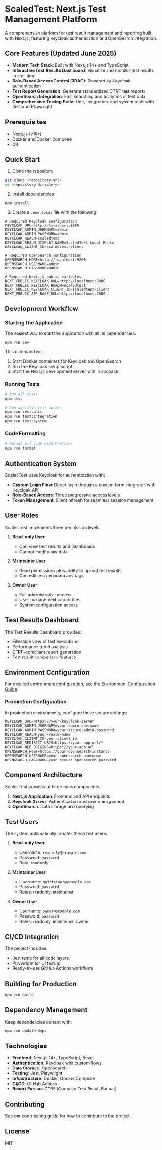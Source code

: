 # ScaledTest: Next.js Test Management Platform

A comprehensive platform for test result management and reporting built with Next.js, featuring Keycloak authentication and OpenSearch integration.

## Core Features (Updated June 2025)

- **Modern Tech Stack**: Built with Next.js 14+ and TypeScript
- **Interactive Test Results Dashboard**: Visualize and monitor test results in real-time
- **Role-Based Access Control (RBAC)**: Powered by Keycloak authentication
- **Test Report Generation**: Generate standardized CTRF test reports
- **OpenSearch Integration**: Fast searching and analytics of test data
- **Comprehensive Testing Suite**: Unit, integration, and system tests with Jest and Playwright

## Prerequisites

- Node.js (v18+)
- Docker and Docker Compose
- Git

## Quick Start

1. Clone the repository:

```bash
git clone <repository-url>
cd <repository-directory>
```

2. Install dependencies:

```bash
npm install
```

3. Create a `.env.local` file with the following:

```
# Required Keycloak configuration
KEYCLOAK_URL=http://localhost:8080
KEYCLOAK_ADMIN_USERNAME=admin
KEYCLOAK_ADMIN_PASSWORD=admin
KEYCLOAK_REALM=scaledtest
KEYCLOAK_REALM_DISPLAY_NAME=ScaledTest Local Realm
KEYCLOAK_CLIENT_ID=scaledtest-client

# Required OpenSearch configuration
OPENSEARCH_HOST=http://localhost:9200
OPENSEARCH_USERNAME=admin
OPENSEARCH_PASSWORD=admin

# Required Next.js public variables
NEXT_PUBLIC_KEYCLOAK_URL=http://localhost:8080
NEXT_PUBLIC_KEYCLOAK_REALM=scaledtest
NEXT_PUBLIC_KEYCLOAK_CLIENT_ID=scaledtest-client
NEXT_PUBLIC_APP_BASE_URL=http://localhost:3000
```

## Development Workflow

### Starting the Application

The easiest way to start the application with all its dependencies:

```bash
npm run dev
```

This command will:

1. Start Docker containers for Keycloak and OpenSearch
2. Run the Keycloak setup script
3. Start the Next.js development server with Turbopack

### Running Tests

```bash
# Run all tests
npm test

# Run specific test suites
npm run test:unit
npm run test:integration
npm run test:system
```

### Code Formatting

```bash
# Format all code with Prettier
npm run format
```

## Authentication System

ScaledTest uses Keycloak for authentication with:

- **Custom Login Flow**: Direct login through a custom form integrated with Keycloak API
- **Role-Based Access**: Three progressive access levels
- **Token Management**: Silent refresh for seamless session management

## User Roles

ScaledTest implements three permission levels:

1. **Read-only User**

   - Can view test results and dashboards
   - Cannot modify any data

2. **Maintainer User**

   - Read permissions plus ability to upload test results
   - Can edit test metadata and tags

3. **Owner User**
   - Full administrative access
   - User management capabilities
   - System configuration access

## Test Results Dashboard

The Test Results Dashboard provides:

- Filterable view of test executions
- Performance trend analysis
- CTRF-compliant report generation
- Test result comparison features

## Environment Configuration

For detailed environment configuration, see the [Environment Configuration Guide](docs/ENVIRONMENT.md).

### Production Configuration

In production environments, configure these secure settings:

```
KEYCLOAK_URL=https://your-keycloak-server
KEYCLOAK_ADMIN_USERNAME=your-admin-username
KEYCLOAK_ADMIN_PASSWORD=your-secure-admin-password
KEYCLOAK_REALM=your-realm-name
KEYCLOAK_CLIENT_ID=your-client-id
KEYCLOAK_REDIRECT_URIS=https://your-app-url/*
KEYCLOAK_WEB_ORIGINS=https://your-app-url
OPENSEARCH_HOST=https://your-opensearch-instance
OPENSEARCH_USERNAME=your-opensearch-username
OPENSEARCH_PASSWORD=your-secure-opensearch-password
```

## Component Architecture

ScaledTest consists of three main components:

1. **Next.js Application**: Frontend and API endpoints
2. **Keycloak Server**: Authentication and user management
3. **OpenSearch**: Data storage and querying

## Test Users

The system automatically creates these test users:

1. **Read-only User**

   - Username: `readonly@example.com`
   - Password: `password`
   - Role: readonly

2. **Maintainer User**

   - Username: `maintainer@example.com`
   - Password: `password`
   - Roles: readonly, maintainer

3. **Owner User**
   - Username: `owner@example.com`
   - Password: `password`
   - Roles: readonly, maintainer, owner

## CI/CD Integration

The project includes:

- Jest tests for all code layers
- Playwright for UI testing
- Ready-to-use GitHub Actions workflows

## Building for Production

```bash
npm run build
```

## Dependency Management

Keep dependencies current with:

```bash
npm run update-deps
```

## Technologies

- **Frontend**: Next.js 14+, TypeScript, React
- **Authentication**: Keycloak with custom flows
- **Data Storage**: OpenSearch
- **Testing**: Jest, Playwright
- **Infrastructure**: Docker, Docker Compose
- **CI/CD**: GitHub Actions
- **Report Format**: CTRF (Common Test Result Format)

## Contributing

See our [contributing guide](docs/CONTRIBUTING.md) for how to contribute to the project.

## License

MIT

